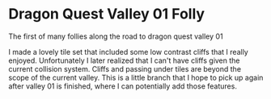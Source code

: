 # Dragon Quest Valley 01 Folly

The first of many follies along the road to dragon quest valley 01

I made a lovely tile set that included some low contrast cliffs that
I really enjoyed. Unfortunately I later realized that I can't have
cliffs given the current collision system. Cliffs and passing
under tiles are beyond the scope of the current valley. This
is a little branch that I hope to pick up again after valley 01
is finished, where I can potentially add those features.
